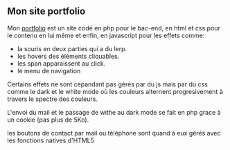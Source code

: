 **Mon site portfolio**
---
Mon [portfolio](https://ludovic.go.yj.fr/portfolio) est un site codé en php pour le bac-end,
en html et css pour le contenu en lui même 
et enfin, en javascript pour les effets comme:

* la souris en deux parties qui a du lerp.
* les hovers des éléments cliquables.
* les span apparaissent au click.
* le menu de navigation

Certains effets ne sont cepandant pas gérés par du js mais par du css comme le dark et le white mode où les couleurs alternent progresivement à travers le spectre des couleurs.

L'envoi du mail et le passage de withe au dark mode se fait en php grace à un cookie (pas plus de 5Ko).
 
les boutons de contact par mail ou téléphone sont quand à eux gérés avec les fonctions natives d'HTML5
